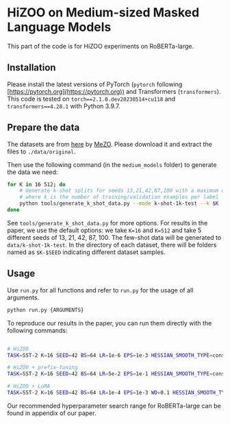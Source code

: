 # HiZOO on Medium-sized Masked Language Models

This part of the code is for HiZOO experiments on RoBERTa-large.

## Installation

Please install the latest versions of PyTorch (`pytorch` following [https://pytorch.org](https://pytorch.org)) and 
Transformers (`transformers`). This code is tested on `torch==2.1.0.dev20230514+cu118` 
and `transformers==4.28.1` with Python 3.9.7.

## Prepare the data

The datasets are from [here](https://nlp.cs.princeton.edu/projects/lm-bff/datasets.tar) 
by [MeZO](https://github.com/princeton-nlp/MeZO/tree/main). 
Please download it and extract the files to `./data/original`.

Then use the following command (in the `medium_models` folder) to generate the data we need:

```bash
for K in 16 512; do
    # Generate k-shot splits for seeds 13,21,42,87,100 with a maximum of 1k test examples in data/k-shot-1k-test,
    # where k is the number of training/validation examples per label
    python tools/generate_k_shot_data.py --mode k-shot-1k-test --k $K
done
```

See `tools/generate_k_shot_data.py` for more options. For results in the paper, 
we use the default options: we take `K=16` and `K=512` and take 5 different seeds 
of 13, 21, 42, 87, 100. The few-shot data will be generated to `data/k-shot-1k-test`. 
In the directory of each dataset, there will be folders named as `$K-$SEED` indicating 
different dataset samples.

## Usage

Use `run.py` for all functions and refer to `run.py` for the usage of all arguments.
```bash
python run.py {ARGUMENTS}
```

To reproduce our results in the paper, you can run them directly with the following commands:

```bash

# HiZOO
TASK=SST-2 K=16 SEED=42 BS=64 LR=1e-6 EPS=1e-3 HESSIAN_SMOOTH_TYPE=constant1e-6 MODEL=roberta-large bash HiZOO.sh

# HiZOO + prefix-tuning
TASK=SST-2 K=16 SEED=42 BS=64 LR=5e-2 EPS=1e-1 HESSIAN_SMOOTH_TYPE=constant1e-6 MODEL=roberta-large EXTRA_TAG=prefix bash HiZOO.sh --prefix_tuning --num_prefix 5 --no_reparam --prefix_init_by_real_act

# HiZOO + LoRA
TASK=SST-2 K=16 SEED=42 BS=64 LR=1e-4 EPS=1e-3 WD=0.1 HESSIAN_SMOOTH_TYPE=constant1e-10 MODEL=roberta-large EXTRA_TAG=lora bash HiZOO.sh --apply_lora --lora_r 8 --lora_alpha 16
```

Our recommended hyperparameter search range for RoBERTa-large can be found in appendix of our paper.